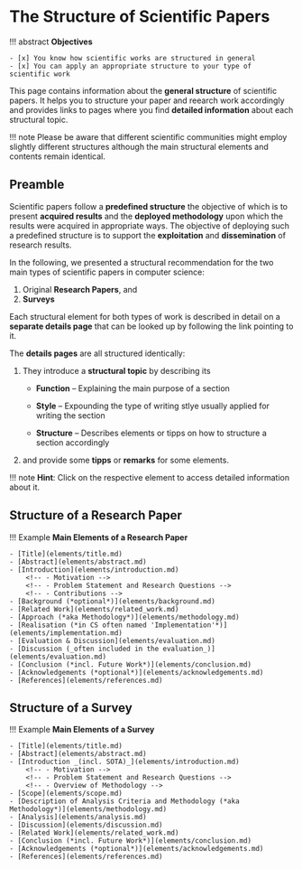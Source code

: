 # The Structure of Scientific Papers

!!! abstract
    **Objectives**

    - [x] You know how scientific works are structured in general
    - [x] You can apply an appropriate structure to your type of scientific work


This page contains information about the **general structure** of scientific papers. It helps you to structure your paper and reearch work accordingly and provides links to pages where you find **detailed information** about each structural topic. 

!!! note
    Please be aware that different scientific communities might employ slightly different structures although the main structural elements and contents remain identical.


## Preamble

Scientific papers follow a **predefined structure** the objective of which is to present **acquired results** and the **deployed methodology** upon which the results were acquired in appropriate ways. The objective of deploying such a predefined structure is to support the **exploitation** and **dissemination** of research results. 

In the following, we presented a structural recommendation for the two main types of scientific papers in computer science:

1. Original **Research Papers**, and
2. **Surveys**

Each structural element for both types of work is described in detail on a **separate details page** that can be looked up by following the link pointing to it.

The **details pages** are all structured identically:  

1. They introduce a **structural topic** by describing its

    * **Function** –
        Explaining the main purpose of a section

    * **Style** –
        Expounding the type of writing stlye usually applied for writing the section

    * **Structure** –
        Describes elements or tipps on how to structure a section accordingly

2. and provide some **tipps** or **remarks** for some elements.

<!-- The following fields contain a list of the main elements separated by the different types of scientific papers (for this course, we distinguish between the two main types of papers in CS – original research paper and surveys).  -->

!!! note
    **Hint**: Click on the respective element to access detailed information about it. 


## Structure of a Research Paper

!!! Example
    **Main Elements of a Research Paper**

    - [Title](elements/title.md)
    - [Abstract](elements/abstract.md)
    - [Introduction](elements/introduction.md)
        <!-- - Motivation -->
        <!-- - Problem Statement and Research Questions -->
        <!-- - Contributions -->
    - [Background (*optional*)](elements/background.md)
    - [Related Work](elements/related_work.md) 
    - [Approach (*aka Methodology*)](elements/methodology.md)
    - [Realisation (*in CS often named 'Implementation'*)](elements/implementation.md)
    - [Evaluation & Discussion](elements/evaluation.md)
    - [Discussion (_often included in the evaluation_)](elements/evaluation.md) 
    - [Conclusion (*incl. Future Work*)](elements/conclusion.md)
    - [Acknowledgements (*optional*)](elements/acknowledgements.md)
    - [References](elements/references.md)



## Structure of a Survey

!!! Example
    **Main Elements of a Survey**

    - [Title](elements/title.md)
    - [Abstract](elements/abstract.md)
    - [Introduction _(incl. SOTA)_](elements/introduction.md) 
        <!-- - Motivation -->
        <!-- - Problem Statement and Research Questions -->
        <!-- - Overview of Methodology -->
    - [Scope](elements/scope.md)
    - [Description of Analysis Criteria and Methodology (*aka Methodology*)](elements/methodology.md)
    - [Analysis](elements/analysis.md)
    - [Discussion](elements/discussion.md)
    - [Related Work](elements/related_work.md)
    - [Conclusion (*incl. Future Work*)](elements/conclusion.md)
    - [Acknowledgements (*optional*)](elements/acknowledgements.md)
    - [References](elements/references.md)





<!-- ## Details

* [Title](elements/title.md)
* [Abstract](elements/abstract.md)
* [Introduction](elements/introduction.md)
* [The Background Section](elements/background.md)
* [Related Work](elements/related_work.md)
* [Approach (*aka Methodology*)](elements/methodology.md) -->

